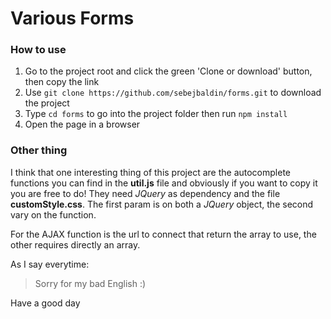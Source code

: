 # Various Forms

### How to use
1. Go to the project root and click the green 'Clone or download' button, then copy the link
2. Use `git clone https://github.com/sebejbaldin/forms.git` to download the project
3. Type `cd forms` to go into the project folder then run `npm install`
4. Open the page in a browser

### Other thing

I think that one interesting thing of this project are the autocomplete functions you can find in the **util.js** file and obviously if you want to copy it you are free to do!
They need *JQuery* as dependency and the file **customStyle.css**.
The first param is on both a *JQuery* object, the second vary on the function.

For the AJAX function is the url to connect that return the array to use, the other requires directly an array.

As I say everytime:
> Sorry for my bad English :)

Have a good day